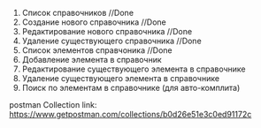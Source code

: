 1) Список справочников //Done
2) Создание нового справочника  //Done 
3) Редактирование нового справочника //Done
4) Удаление существующего справочника //Done
5) Список элементов справчоника //Done
6) Добавление элемента в справочник
7) Редактирование существующего элемента в справочнике
8) Удаление существующего элемента в справочнике
9) Поиск по элементам в справочнике (для авто-комплита)

postman Collection link:
https://www.getpostman.com/collections/b0d26e51e3c0ed91172c